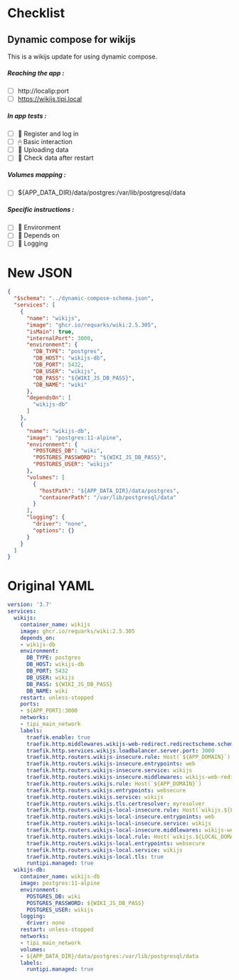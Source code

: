 # Checklist
## Dynamic compose for wikijs
This is a wikijs update for using dynamic compose.
##### Reaching the app :
- [ ] http://localip:port
- [ ] https://wikijs.tipi.local
##### In app tests :
- [ ] 📝 Register and log in
- [ ] 🖱 Basic interaction
- [ ] 🌆 Uploading data
- [ ] 🔄 Check data after restart
##### Volumes mapping :
- [ ] ${APP_DATA_DIR}/data/postgres:/var/lib/postgresql/data
##### Specific instructions :
- [ ] 🌳 Environment
- [ ] 🔗 Depends on
- [ ] 📃 Logging

# New JSON
```json
{
  "$schema": "../dynamic-compose-schema.json",
  "services": [
    {
      "name": "wikijs",
      "image": "ghcr.io/requarks/wiki:2.5.305",
      "isMain": true,
      "internalPort": 3000,
      "environment": {
        "DB_TYPE": "postgres",
        "DB_HOST": "wikijs-db",
        "DB_PORT": 5432,
        "DB_USER": "wikijs",
        "DB_PASS": "${WIKI_JS_DB_PASS}",
        "DB_NAME": "wiki"
      },
      "dependsOn": [
        "wikijs-db"
      ]
    },
    {
      "name": "wikijs-db",
      "image": "postgres:11-alpine",
      "environment": {
        "POSTGRES_DB": "wiki",
        "POSTGRES_PASSWORD": "${WIKI_JS_DB_PASS}",
        "POSTGRES_USER": "wikijs"
      },
      "volumes": [
        {
          "hostPath": "${APP_DATA_DIR}/data/postgres",
          "containerPath": "/var/lib/postgresql/data"
        }
      ],
      "logging": {
        "driver": "none",
        "options": {}
      }
    }
  ]
} 
```
# Original YAML
```yaml
version: '3.7'
services:
  wikijs:
    container_name: wikijs
    image: ghcr.io/requarks/wiki:2.5.305
    depends_on:
    - wikijs-db
    environment:
      DB_TYPE: postgres
      DB_HOST: wikijs-db
      DB_PORT: 5432
      DB_USER: wikijs
      DB_PASS: ${WIKI_JS_DB_PASS}
      DB_NAME: wiki
    restart: unless-stopped
    ports:
    - ${APP_PORT}:3000
    networks:
    - tipi_main_network
    labels:
      traefik.enable: true
      traefik.http.middlewares.wikijs-web-redirect.redirectscheme.scheme: https
      traefik.http.services.wikijs.loadbalancer.server.port: 3000
      traefik.http.routers.wikijs-insecure.rule: Host(`${APP_DOMAIN}`)
      traefik.http.routers.wikijs-insecure.entrypoints: web
      traefik.http.routers.wikijs-insecure.service: wikijs
      traefik.http.routers.wikijs-insecure.middlewares: wikijs-web-redirect
      traefik.http.routers.wikijs.rule: Host(`${APP_DOMAIN}`)
      traefik.http.routers.wikijs.entrypoints: websecure
      traefik.http.routers.wikijs.service: wikijs
      traefik.http.routers.wikijs.tls.certresolver: myresolver
      traefik.http.routers.wikijs-local-insecure.rule: Host(`wikijs.${LOCAL_DOMAIN}`)
      traefik.http.routers.wikijs-local-insecure.entrypoints: web
      traefik.http.routers.wikijs-local-insecure.service: wikijs
      traefik.http.routers.wikijs-local-insecure.middlewares: wikijs-web-redirect
      traefik.http.routers.wikijs-local.rule: Host(`wikijs.${LOCAL_DOMAIN}`)
      traefik.http.routers.wikijs-local.entrypoints: websecure
      traefik.http.routers.wikijs-local.service: wikijs
      traefik.http.routers.wikijs-local.tls: true
      runtipi.managed: true
  wikijs-db:
    container_name: wikijs-db
    image: postgres:11-alpine
    environment:
      POSTGRES_DB: wiki
      POSTGRES_PASSWORD: ${WIKI_JS_DB_PASS}
      POSTGRES_USER: wikijs
    logging:
      driver: none
    restart: unless-stopped
    networks:
    - tipi_main_network
    volumes:
    - ${APP_DATA_DIR}/data/postgres:/var/lib/postgresql/data
    labels:
      runtipi.managed: true
 
```
